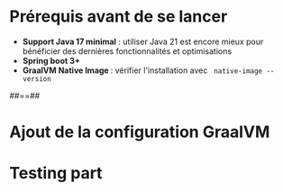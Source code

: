 # Prérequis avant de se lancer

<ul>
  <li>
    <strong>Support Java 17 minimal</strong> : utiliser Java 21 est encore mieux pour bénéficier des dernières fonctionnalités et optimisations
  </li>
  <li>
    <strong> Spring boot 3+ </strong>
  </li>
  <li>
    <strong> GraalVM Native Image </strong> : vérifier l'installation avec <code> native-image --version </code>
  </li>
</ul>
##==##

# Ajout de la configuration GraalVM

# Testing part



